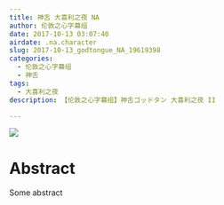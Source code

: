 ```yaml
---
title: 神舌 大喜利之夜 NA
author: 伦敦之心字幕组
date: 2017-10-13 03:07:40
airdate: .na.character
slug: 2017-10-13_godtongue_NA_19619398
categories:
  - 伦敦之心字幕组
  - 神舌
tags:
  - 大喜利之夜
description: 【伦敦之心字幕组】神舌ゴッドタン 大喜利之夜 II

---
```

![](/img/gakki.jpg)
# Abstract
Some abstract
